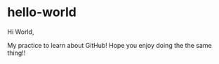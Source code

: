 # hello-world

Hi World,

My practice to learn about GitHub!
Hope you enjoy doing the the same thing!!
